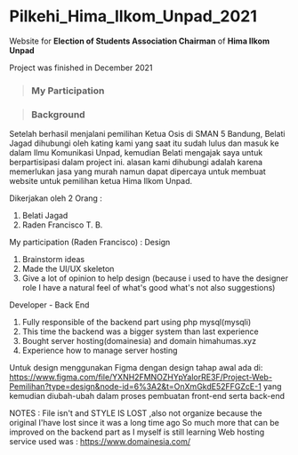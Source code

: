 # Pilkehi_Hima_Ilkom_Unpad_2021  
Website for **Election of Students Association Chairman** of **Hima Ilkom Unpad**  

Project was finished in December 2021  

> ### My Participation  


> ### Background
Setelah berhasil menjalani pemilihan Ketua Osis di SMAN 5 Bandung, Belati Jagad dihubungi oleh kating kami yang saat itu sudah lulus dan masuk ke dalam Ilmu Komunikasi Unpad, kemudian Belati mengajak saya untuk berpartisipasi dalam project ini. alasan kami dihubungi adalah karena memerlukan jasa yang murah namun dapat dipercaya untuk membuat website untuk pemilihan ketua Hima Ilkom Unpad.

Dikerjakan oleh 2 Orang :
1. Belati Jagad
2. Raden Francisco T. B.

My participation (Raden Francisco) :
Design
1. Brainstorm ideas 
2. Made the UI/UX skeleton
3. Give a lot of opinion to help design (because i used to have the designer role I have a natural feel of what's good what's not also suggestions)

Developer - Back End
1. Fully responsible of the backend part using php mysql(mysqli) 
2. This time the backend was a bigger system than last experience
3. Bought server hosting(domainesia) and domain himahumas.xyz 
4. Experience how to manage server hosting 


Untuk design menggunakan Figma dengan design tahap awal ada di:
https://www.figma.com/file/YXNH2FMNOZHYpYalorRE3F/Project-Web-Pemilihan?type=design&node-id=6%3A2&t=OnXmGkdE52FFGZcE-1
yang kemudian diubah-ubah dalam proses pembuatan front-end serta back-end



NOTES :
   File isn't and STYLE IS LOST ,also not organize because the original I'have lost since it was a long time ago
   So much more that can be improved on the backend part as I myself is still learning
   Web hosting service used was : https://www.domainesia.com/ 
